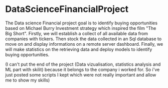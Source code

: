 # DataScienceFinancialProject

The Data science Financial project goal is to identify buying opportunities based on Michael Burry Investment strategy which inspired the film "The Big Short". Firstly, we will establish a collect of all available data from companies with tickers. Then stock the data collected in an Sql database to move on and display informations on a remote server dashboard. Finally, we will make statistics on the retrieving data and deploy models to identify buying opportunities.

(I can't put the end of the project (Data vizualisation, statistics analysis and ML part with skilit) because it belongs to the company i worked for. So i've just posted some scripts I kept which were not really important and allow me to show my skills) 
